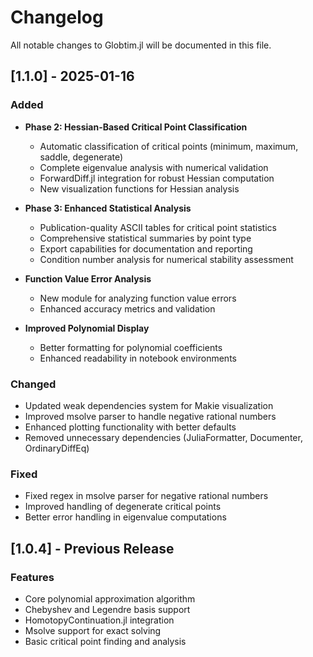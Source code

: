 # Changelog

All notable changes to Globtim.jl will be documented in this file.

## [1.1.0] - 2025-01-16

### Added
- **Phase 2: Hessian-Based Critical Point Classification**
  - Automatic classification of critical points (minimum, maximum, saddle, degenerate)
  - Complete eigenvalue analysis with numerical validation
  - ForwardDiff.jl integration for robust Hessian computation
  - New visualization functions for Hessian analysis

- **Phase 3: Enhanced Statistical Analysis**
  - Publication-quality ASCII tables for critical point statistics
  - Comprehensive statistical summaries by point type
  - Export capabilities for documentation and reporting
  - Condition number analysis for numerical stability assessment

- **Function Value Error Analysis**
  - New module for analyzing function value errors
  - Enhanced accuracy metrics and validation

- **Improved Polynomial Display**
  - Better formatting for polynomial coefficients
  - Enhanced readability in notebook environments

### Changed
- Updated weak dependencies system for Makie visualization
- Improved msolve parser to handle negative rational numbers
- Enhanced plotting functionality with better defaults
- Removed unnecessary dependencies (JuliaFormatter, Documenter, OrdinaryDiffEq)

### Fixed
- Fixed regex in msolve parser for negative rational numbers
- Improved handling of degenerate critical points
- Better error handling in eigenvalue computations

## [1.0.4] - Previous Release

### Features
- Core polynomial approximation algorithm
- Chebyshev and Legendre basis support
- HomotopyContinuation.jl integration
- Msolve support for exact solving
- Basic critical point finding and analysis